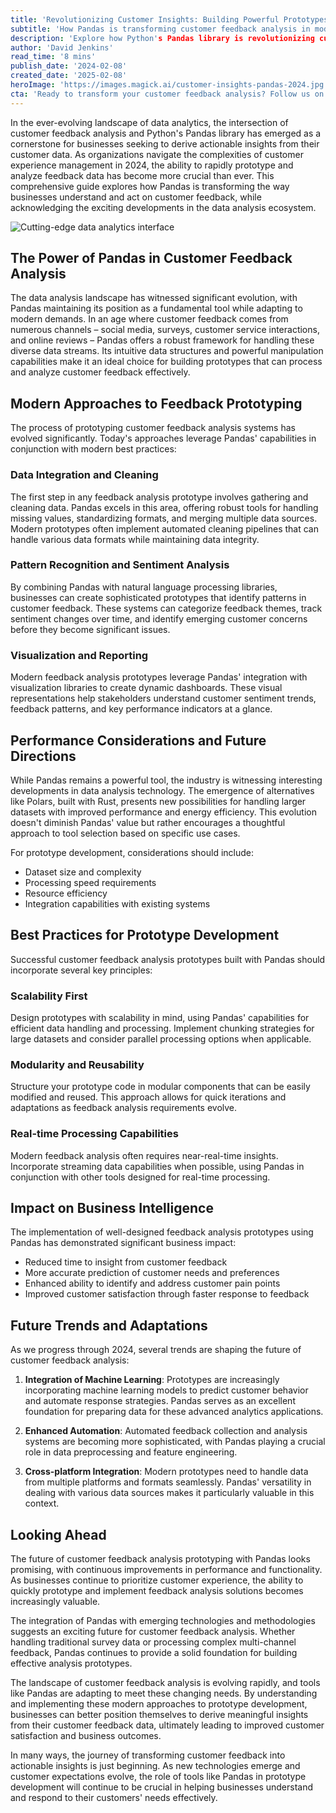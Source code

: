 ```yaml
---
title: 'Revolutionizing Customer Insights: Building Powerful Prototypes with Pandas in 2024'
subtitle: 'How Pandas is transforming customer feedback analysis in modern business'
description: 'Explore how Python's Pandas library is revolutionizing customer feedback analysis in 2024. Learn about modern approaches to prototype development, best practices for implementation, and future trends in data analytics that are reshaping how businesses understand and act on customer insights.'
author: 'David Jenkins'
read_time: '8 mins'
publish_date: '2024-02-08'
created_date: '2025-02-08'
heroImage: 'https://images.magick.ai/customer-insights-pandas-2024.jpg'
cta: 'Ready to transform your customer feedback analysis? Follow us on LinkedIn to stay updated on the latest data analytics trends and practical implementations with Pandas!'
---
```


In the ever-evolving landscape of data analytics, the intersection of customer feedback analysis and Python's Pandas library has emerged as a cornerstone for businesses seeking to derive actionable insights from their customer data. As organizations navigate the complexities of customer experience management in 2024, the ability to rapidly prototype and analyze feedback data has become more crucial than ever. This comprehensive guide explores how Pandas is transforming the way businesses understand and act on customer feedback, while acknowledging the exciting developments in the data analysis ecosystem.

![Cutting-edge data analytics interface](https://i.magick.ai/PIXE/1739023098179_magick_img.webp)

## The Power of Pandas in Customer Feedback Analysis

The data analysis landscape has witnessed significant evolution, with Pandas maintaining its position as a fundamental tool while adapting to modern demands. In an age where customer feedback comes from numerous channels – social media, surveys, customer service interactions, and online reviews – Pandas offers a robust framework for handling these diverse data streams. Its intuitive data structures and powerful manipulation capabilities make it an ideal choice for building prototypes that can process and analyze customer feedback effectively.

## Modern Approaches to Feedback Prototyping

The process of prototyping customer feedback analysis systems has evolved significantly. Today's approaches leverage Pandas' capabilities in conjunction with modern best practices:

### Data Integration and Cleaning

The first step in any feedback analysis prototype involves gathering and cleaning data. Pandas excels in this area, offering robust tools for handling missing values, standardizing formats, and merging multiple data sources. Modern prototypes often implement automated cleaning pipelines that can handle various data formats while maintaining data integrity.

### Pattern Recognition and Sentiment Analysis

By combining Pandas with natural language processing libraries, businesses can create sophisticated prototypes that identify patterns in customer feedback. These systems can categorize feedback themes, track sentiment changes over time, and identify emerging customer concerns before they become significant issues.

### Visualization and Reporting

Modern feedback analysis prototypes leverage Pandas' integration with visualization libraries to create dynamic dashboards. These visual representations help stakeholders understand customer sentiment trends, feedback patterns, and key performance indicators at a glance.

## Performance Considerations and Future Directions

While Pandas remains a powerful tool, the industry is witnessing interesting developments in data analysis technology. The emergence of alternatives like Polars, built with Rust, presents new possibilities for handling larger datasets with improved performance and energy efficiency. This evolution doesn't diminish Pandas' value but rather encourages a thoughtful approach to tool selection based on specific use cases.

For prototype development, considerations should include:
- Dataset size and complexity
- Processing speed requirements
- Resource efficiency
- Integration capabilities with existing systems

## Best Practices for Prototype Development

Successful customer feedback analysis prototypes built with Pandas should incorporate several key principles:

### Scalability First

Design prototypes with scalability in mind, using Pandas' capabilities for efficient data handling and processing. Implement chunking strategies for large datasets and consider parallel processing options when applicable.

### Modularity and Reusability

Structure your prototype code in modular components that can be easily modified and reused. This approach allows for quick iterations and adaptations as feedback analysis requirements evolve.

### Real-time Processing Capabilities

Modern feedback analysis often requires near-real-time insights. Incorporate streaming data capabilities when possible, using Pandas in conjunction with other tools designed for real-time processing.

## Impact on Business Intelligence

The implementation of well-designed feedback analysis prototypes using Pandas has demonstrated significant business impact:
- Reduced time to insight from customer feedback
- More accurate prediction of customer needs and preferences
- Enhanced ability to identify and address customer pain points
- Improved customer satisfaction through faster response to feedback

## Future Trends and Adaptations

As we progress through 2024, several trends are shaping the future of customer feedback analysis:

1. **Integration of Machine Learning**: Prototypes are increasingly incorporating machine learning models to predict customer behavior and automate response strategies. Pandas serves as an excellent foundation for preparing data for these advanced analytics applications.

2. **Enhanced Automation**: Automated feedback collection and analysis systems are becoming more sophisticated, with Pandas playing a crucial role in data preprocessing and feature engineering.

3. **Cross-platform Integration**: Modern prototypes need to handle data from multiple platforms and formats seamlessly. Pandas' versatility in dealing with various data sources makes it particularly valuable in this context.

## Looking Ahead

The future of customer feedback analysis prototyping with Pandas looks promising, with continuous improvements in performance and functionality. As businesses continue to prioritize customer experience, the ability to quickly prototype and implement feedback analysis solutions becomes increasingly valuable.

The integration of Pandas with emerging technologies and methodologies suggests an exciting future for customer feedback analysis. Whether handling traditional survey data or processing complex multi-channel feedback, Pandas continues to provide a solid foundation for building effective analysis prototypes.

The landscape of customer feedback analysis is evolving rapidly, and tools like Pandas are adapting to meet these changing needs. By understanding and implementing these modern approaches to prototype development, businesses can better position themselves to derive meaningful insights from their customer feedback data, ultimately leading to improved customer satisfaction and business outcomes.

In many ways, the journey of transforming customer feedback into actionable insights is just beginning. As new technologies emerge and customer expectations evolve, the role of tools like Pandas in prototype development will continue to be crucial in helping businesses understand and respond to their customers' needs effectively.